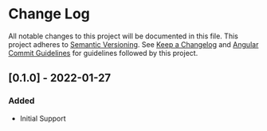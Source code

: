 # Change Log

All notable changes to this project will be documented in this file.
This project adheres to [Semantic Versioning](http://semver.org/).
See [Keep a Changelog](http://keepachangelog.com/en/1.0.0/) and [Angular Commit Guidelines](https://github.com/angular/angular.js/blob/master/DEVELOPERS.md#commits)
for guidelines followed by this project.

## [0.1.0] - 2022-01-27

### Added

- Initial Support